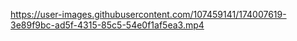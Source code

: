 

https://user-images.githubusercontent.com/107459141/174007619-3e89f9bc-ad5f-4315-85c5-54e0f1af5ea3.mp4

